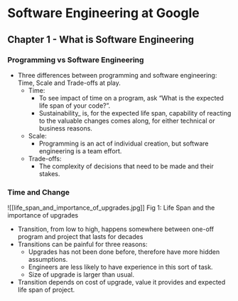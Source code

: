 # Software Engineering at Google

## Chapter 1 - What is Software Engineering

### Programming vs Software Engineering

- Three differences between programming and software engineering: Time, Scale and Trade-offs at play.
  - Time:
    - To see impact of time on a program, ask “What is the expected life span of your code?”.
    - Sustainability\_ is, for the expected life span, capability of reacting to the valuable changes comes along, for either technical or business reasons.
  - Scale:
    - Programming is an act of individual creation, but software engineering is a team effort.
  - Trade-offs:
    - The complexity of decisions that need to be made and their stakes.

### Time and Change

![[life_span_and_importance_of_upgrades.jpg]]
Fig 1: Life Span and the importance of upgrades

- Transition, from low to high, happens somewhere between one-off program and project that lasts for decades
- Transitions can be painful for three reasons:
  - Upgrades has not been done before, therefore have more hidden assumptions.
  - Engineers are less likely to have experience in this sort of task.
  - Size of upgrade is larger than usual.
- Transition depends on cost of upgrade, value it provides and expected life span of project.
